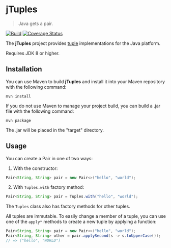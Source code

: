 # jTuples

> Java gets a pair.

[![Build](https://api.travis-ci.org/git-afsantos/jTuples.svg)](https://travis-ci.org/git-afsantos/jTuples)
[![Coverage Status](https://coveralls.io/repos/github/git-afsantos/jTuples/badge.svg?branch=master)](https://coveralls.io/github/git-afsantos/jTuples?branch=master)

The **jTuples** project provides [tuple](http://en.wikipedia.org/wiki/Tuple) implementations for the Java platform.

Requires JDK 8 or higher.

## Installation

You can use Maven to build **jTuples** and install it into your Maven
repository with the following command:

```console
mvn install
```

If you do not use Maven to manage your project build, you can build a .jar
file with the following command:

```console
mvn package
```

The .jar will be placed in the "target" directory.

## Usage

You can create a Pair in one of two ways:

1. With the constructor:
  ```java
  Pair<String, String> pair = new Pair<>("hello", "world");
  ```

2. With `Tuples.with` factory method:
  ```java
  Pair<String, String> pair = Tuples.with("hello", "world");
  ```

The `Tuples` class also has factory methods for other tuples.

All tuples are immutable. To easily change a member of a tuple, you can use
one of the `apply*` methods to create a new tuple by applying a function:

```java
Pair<String, String> pair = new Pair<>("hello", "world");
Pair<String, String> other = pair.applySecond(s -> s.toUpperCase());
// => ("hello", "WORLD")
```


